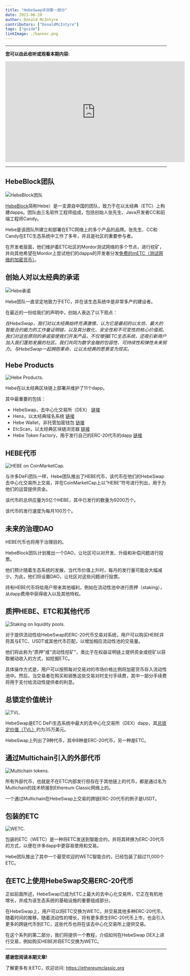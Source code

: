 ```yaml
---
title: "HebeSwap评测第一部分"
date: 2023-06-20
author: Donald McIntyre
contributors: ["DonaldMcIntyre"]
tags: ["guide"]
linkImage: ./banner.png
---
```


---
**您可以由此收听或观看本期内容:**

<iframe width="560" height="315" src="https://www.youtube.com/embed/26ZpZiWWEsw" title="YouTube video player" frameborder="0" allow="accelerometer; autoplay; clipboard-write; encrypted-media; gyroscope; picture-in-picture; web-share" allowfullscreen></iframe>

---

## HebeBlock团队

![HebeBlock团队](./1.png)

[HebeBlock](https://hebeblock.com/)简称Hebe）是一支源自中国的团队，致力于在以太经典（ETC）上构建dapps。团队由三名软件工程师组成，包括创始人张先生、Java开发者CC和前端工程师Candy。

Hebe是该团队所建立和部署在ETC网络上的多个产品的品牌。张先生、CC和Candy在ETC生态系统中工作了多年，并且是社区的重要参与者。

在开发者层面，他们维护着ETC社区的Mordor测试网络的多个节点，进行挖矿，并向其他希望在Mordor上尝试他们的dapps的开发者分发[免费的mETC（测试网络的加密货币）](https://easy.hebeswap.com/#/)。

## 创始人对以太经典的承诺

![Hebe承诺](./2.png)

Hebe团队一直坚定地致力于ETC，并在该生态系统中是非常多产的建设者。

在最近的一份给我们的声明中，创始人表达了以下观点：

*在HebeSwap，我们对以太经典始终充满激情，认为它是最初的以太坊、最大的智能合约能力的工作量证明链，以及其分散化、安全性和不可变性的核心价值观。我们对这些原则的承诺驱使我们开发产品，不仅增强ETC生态系统，还吸引新用户加入我们蓬勃发展的社区。我们共同为数字金融的包容性、可持续性和弹性未来努力。与HebeSwap一起拥抱革命，让以太经典的愿景变为现实。*

## Hebe Products

![Hebe Products.](./3.png)

Hebe在以太经典区块链上部署并维护了11个dapp。

其中最重要的包括：

- HebeSwap，去中心化交易所（DEX） [链接](https://hebeswap.com/)
- Hens，以太经典域名系统 [链接](https://app.hens.domains/)
- Hebe Wallet，非托管加密钱包 [链接](https://hebe.cc/)
- EtcScan，以太经典区块链浏览器 [链接](https://etcerscan.com/)
- Hebe Token Factory，用于发行自己的ERC-20代币的dapp [链接](https://easy.hebeswap.com/#/)

## HEBE代币

![HEBE on CoinMarketCap.](./4.png)

与许多DeFi团队一样，Hebe团队推出了HEBE代币，该代币在他们的HebeSwap去中心化交易所上交易，并在CoinMarketCap上以“HEBE”符号进行列出，用于为他们的运营提供资金。

该代币的总供应量为5亿个HEBE，其中已发行的数量为9200万个。

该代币的发行速度为每月100万个。
 
## 未来的治理DAO

HEBE代币也将用于治理目的。

HebeBlock团队计划推出一个DAO，让社区可以对开发、升级和补偿问题进行投票。

他们预计随着生态系统的发展，当代币价值上升时，每月的发行量可能会大幅减少。为此，他们将设置DAO，让社区对这些问题进行投票。

持有HEBE代币将给用户带来其他福利，例如在流动性池中进行质押（staking），从dapp费用中获得收入以及其他特权。

## 质押HEBE、ETC和其他代币

![Staking on liquidity pools.](./5.png)

对于提供流动性给HebeSwap的ERC-20代币交易对系统，用户可以购买HEBE并将其与ETC、USDT或其他代币匹配，以增加相应流动性池的交易量。

他们将此称为“质押”或“流动性挖矿”，类比于在权益证明链上提供资金或挖矿以获取被动收入的方式，如挖掘ETC。

具体操作方式是，用户可以按照每对交易对的市场价格比例将加密货币存入流动性池中。然后，当交易者在购买和销售这些交易对时支付手续费，其中一部分手续费将用于支付给流动性提供者的利息。

## 总锁定价值统计

![TVL.](./6.png)

HebeSwap是ETC DeFi生态系统中最大的去中心化交易所（DEX）dapp，其[总锁定价值（TVL）](https://defillama.com/chain/EthereumClassic?tvl=true)约为35万美元。

HebeSwap上列出了9种代币，其中8种是ERC-20代币，另一种是ETC。

## 通过Multichain引入的外部代币

![Multichain tokens.](./7.png)

所有外部代币，也就是不在ETC内部发行但存在于其他链上的代币，都是通过名为Multichain的技术桥接到Ethereum Classic网络上的。

一个通过Multichain在HebeSwap上交易的跨链ERC-20代币的例子是USDT。

## 包装的ETC

![WETC.](./8.png)

包装的ETC（WETC）是一种将ETC发送到智能合约，并将其转换为ERC-20代币的方式，以便在许多dapp中更容易使用和交易。

Hebe团队推出了其中一个最受欢迎的WETC智能合约，已经包装了超过11,000个ETC。

## 在ETC上使用HebeSwap交易ERC-20代币

正如前面所述，HebeSwap已成为ETC上最大的去中心化交易所，它正在有机地增长，并成为该生态系统的基础设施的重要组成部分。

在HebeSwap上，用户可以将ETC交换为WETC，并交易其他多种ERC-20代币。随着时间的推移，随着流动性的增长，将有更多原生ERC-20代币上市，也会引入更多的跨链代币到ETC，这些代币也将在该去中心化交易所上提供交易。

在这个系列的第二部分，我们将提供一个教程，介绍如何在HebeSwap DEX上进行交易，例如购买HEBE并将ETC交换为WETC。

---

**感谢您阅读本期文章!**

了解更多有关ETC，欢迎访问: https://ethereumclassic.org
